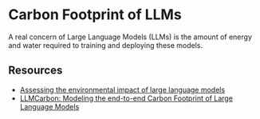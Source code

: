 # Carbon Footprint of LLMs
A real concern of Large Language Models (LLMs) is the amount of energy and water 
required to training and deploying these models. 

## Resources
- [Assessing the environmental impact of large language models](https://www.techtarget.com/searchenterpriseai/tip/Assessing-the-environmental-impact-of-large-language-models)
- [LLMCarbon: Modeling the end-to-end Carbon Footprint of Large Language Models](https://arxiv.org/abs/2309.14393)

